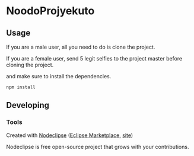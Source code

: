 

# NoodoProjyekuto



## Usage

If you are a male user, all you need to do is clone the project.

If you are a female user, send 5 legit selfies to the project master before cloning the project.

 and make sure to install the dependencies.
 
 ```
 npm install
 ```


## Developing



### Tools

Created with [Nodeclipse](https://github.com/Nodeclipse/nodeclipse-1)
 ([Eclipse Marketplace](http://marketplace.eclipse.org/content/nodeclipse), [site](http://www.nodeclipse.org))   

Nodeclipse is free open-source project that grows with your contributions.
